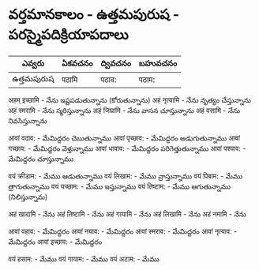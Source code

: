 # వర్తమానకాలం - ఉత్తమపురుష - పరస్మైపదిక్రియాపదాలు 


ఎవ్వరు | ఏకవచనం     | ద్వివచనం     | బహువచనం 
-------------|---------------|---------------|-----------
ఉత్తమపురుష | पठामि | पठाव: | पठाम:

अहम् इच्छामि - నేను ఇష్టపడుతున్నాను (కోరుతున్నాను)
अहं नृत्यामि - నేను నృత్యం చేస్తున్నాను 
अहं स्मरामि - నేను స్మరిస్తున్నాను 
अहं जिघ्रामि - నేను వాసన చూస్తున్నాను 
अहं वसामि - నేను నివసిస్తున్నాను 

आवां वदाव: - మేమిద్దరం చెబుతున్నాము 
आवां पृच्छाव: - మేమిద్దరం అడుగుతున్నాము 
आवां गच्छाव: - మేమిద్దరం వెళ్తున్నాము 
आवां धावाव: - మేమిద్దరం పరిగెత్తుతున్నాము 
आवां पश्याव: - మేమిద్దరం చూస్తున్నాము 

वयं क्रीडाम: - మేము ఆడుతున్నాము 
वयं लिखाम: - మేము వ్రాస్తున్నాము 
वयं पिबाम: - మేము త్రాగుతున్నాము 
वयं यच्छाम: - మేము ఇస్తున్నాము 
वयं तिष्टाम: - మేము ఆగుతున్నాము (నిలిస్తున్నామ)

अहं खादामि - నేను
अहं तिष्टामि - నేను
अहं गायामि - నేను
अहं लिखामि - నేను
अहं नमामि - నేను

आवां वहाव: - మేమిద్దరం
आवां नयाव: - మేమిద్దరం
आवां स्मराव: - మేమిద్దరం
आवां नृत्याव: - మేమిద్దరం
आवां इच्छाव: - మేమిద్దరం

वयं हसाम: - మేము
वयं गायाम: - మేము
वयं अटाम: - మేము
